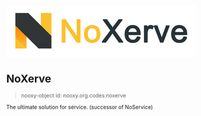 ![NoXerve](/imgs/NoXerve.png)
# NoXerve
> nooxy-object id: nooxy.org.codes.noxerve

The ultimate solution for service. (successor of NoService)
